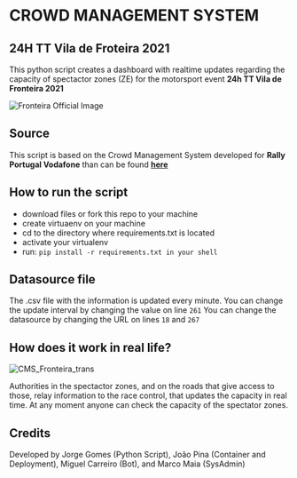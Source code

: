 # CROWD MANAGEMENT SYSTEM
## 24H TT Vila de Froteira 2021 

This python script creates a dashboard with realtime updates regarding the capacity of spectactor zones (ZE) for the motorsport event **24h TT Vila de Fronteira 2021**

![Fronteira Official Image](https://www.24horastt.com/ResourcesUser/Images/Destaques/ACP-Banner-24H-FRONTEIRA-2021-Cartaz-Oficial-nov-2021.jpg)

## Source

This script is based on the Crowd Management System developed for **Rally Portugal Vodafone** than can be found [**here**](https://github.com/vostpt/rallyapp)

## How to run the script 

- download files or fork this repo to your machine
- create virtuaenv on your machine
- cd to the directory where requirements.txt is located
- activate your virtualenv
- run: ```pip install -r requirements.txt in your shell```

## Datasource file 

The .csv file with the information is updated every minute. 
You can change the update interval by changing the value on line ```261```
You can change the datasource by changing the URL on lines ```18``` and ```267```

## How does it work in real life?
![CMS_Fronteira_trans](https://user-images.githubusercontent.com/34355337/143290712-a632a528-c142-4c1e-a6b0-728b5427a2a0.png)

Authorities in the spectactor zones, and on the roads that give access to those,  relay information to the race control, that updates the capacity in real time. 
At any moment anyone can check the capacity of the spectator zones. 

## Credits 

Developed by Jorge Gomes (Python Script), João Pina (Container and Deployment), Miguel Carreiro (Bot), and Marco Maia (SysAdmin) 


